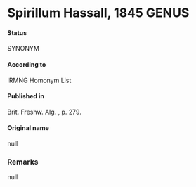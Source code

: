 # Spirillum Hassall, 1845 GENUS

#### Status
SYNONYM

#### According to
IRMNG Homonym List

#### Published in
Brit. Freshw. Alg. , p. 279.

#### Original name
null

### Remarks
null